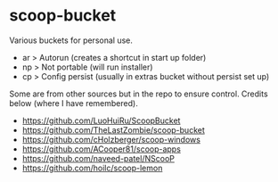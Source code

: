 # scoop-bucket

Various buckets for personal use. 

* ar > Autorun (creates a shortcut in start up folder)
* np > Not portable (will run installer)
* cp > Config persist (usually in extras bucket without persist set up)

Some are from other sources but in the repo to ensure control. Credits below (where I have remembered).

* https://github.com/LuoHuiRu/ScoopBucket
* https://github.com/TheLastZombie/scoop-bucket
* https://github.com/cHolzberger/scoop-windows
* https://github.com/ACooper81/scoop-apps
* https://github.com/naveed-patel/NScooP
* https://github.com/hoilc/scoop-lemon